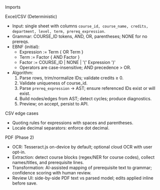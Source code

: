 Imports

Excel/CSV (Deterministic)
- Input: single sheet with columns `course_id, course_name, credits, department, level, term, prereq_expression`.
- Grammar: COURSE_ID tokens, AND, OR, parentheses; NONE for no prereqs.
- EBNF (initial):
  - Expression := Term { OR Term }
  - Term       := Factor { AND Factor }
  - Factor     := COURSE_ID | NONE | '(' Expression ')'
  - Operators are case-insensitive; AND precedence > OR.
- Algorithm:
  1. Parse rows, trim/normalize IDs; validate credits ≥ 0.
  2. Validate uniqueness of course_id.
  3. Parse `prereq_expression` → AST; ensure referenced IDs exist or will exist.
  4. Build nodes/edges from AST; detect cycles; produce diagnostics.
  5. Preview; on accept, persist to API.

CSV edge cases
- Quoting rules for expressions with spaces and parentheses.
- Locale decimal separators: enforce dot decimal.

PDF (Phase 2)
- OCR: Tesseract.js on-device by default; optional cloud OCR with user opt-in.
- Extraction: detect course blocks (regex/NER for course codes), collect names/titles, and prerequisite lines.
- Transformation: AI-assisted mapping of prerequisite text to grammar; confidence scoring with human review.
- Review UI: side-by-side PDF text vs parsed model; edits applied inline before save.
